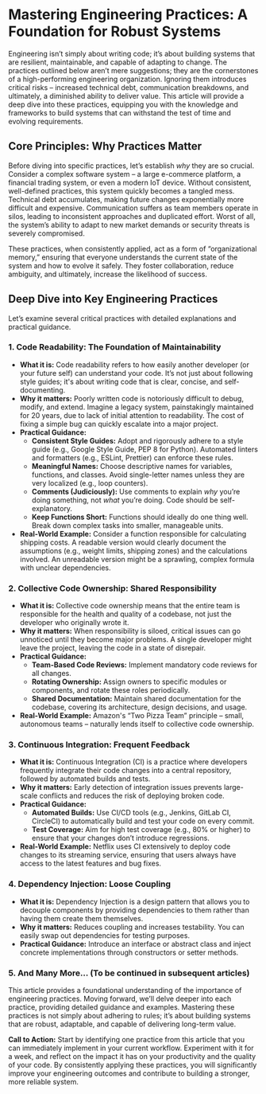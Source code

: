 # Mastering Engineering Practices: A Foundation for Robust Systems

Engineering isn’t simply about writing code; it’s about building systems that are resilient, maintainable, and capable of adapting to change. The practices outlined below aren’t mere suggestions; they are the cornerstones of a high-performing engineering organization. Ignoring them introduces critical risks – increased technical debt, communication breakdowns, and ultimately, a diminished ability to deliver value. This article will provide a deep dive into these practices, equipping you with the knowledge and frameworks to build systems that can withstand the test of time and evolving requirements.

## Core Principles: Why Practices Matter

Before diving into specific practices, let’s establish _why_ they are so crucial. Consider a complex software system – a large e-commerce platform, a financial trading system, or even a modern IoT device. Without consistent, well-defined practices, this system quickly becomes a tangled mess. Technical debt accumulates, making future changes exponentially more difficult and expensive. Communication suffers as team members operate in silos, leading to inconsistent approaches and duplicated effort. Worst of all, the system’s ability to adapt to new market demands or security threats is severely compromised.

These practices, when consistently applied, act as a form of “organizational memory,” ensuring that everyone understands the current state of the system and how to evolve it safely. They foster collaboration, reduce ambiguity, and ultimately, increase the likelihood of success.

## Deep Dive into Key Engineering Practices

Let’s examine several critical practices with detailed explanations and practical guidance.

### 1. Code Readability: The Foundation of Maintainability

- **What it is:** Code readability refers to how easily another developer (or your future self) can understand your code. It’s not just about following style guides; it's about writing code that is clear, concise, and self-documenting.
- **Why it matters:** Poorly written code is notoriously difficult to debug, modify, and extend. Imagine a legacy system, painstakingly maintained for 20 years, due to lack of initial attention to readability. The cost of fixing a simple bug can quickly escalate into a major project.
- **Practical Guidance:**
  - **Consistent Style Guides:** Adopt and rigorously adhere to a style guide (e.g., Google Style Guide, PEP 8 for Python). Automated linters and formatters (e.g., ESLint, Prettier) can enforce these rules.
  - **Meaningful Names:** Choose descriptive names for variables, functions, and classes. Avoid single-letter names unless they are very localized (e.g., loop counters).
  - **Comments (Judiciously):** Use comments to explain _why_ you’re doing something, not _what_ you’re doing. Code should be self-explanatory.
  - **Keep Functions Short:** Functions should ideally do one thing well. Break down complex tasks into smaller, manageable units.
- **Real-World Example:** Consider a function responsible for calculating shipping costs. A readable version would clearly document the assumptions (e.g., weight limits, shipping zones) and the calculations involved. An unreadable version might be a sprawling, complex formula with unclear dependencies.

### 2. Collective Code Ownership: Shared Responsibility

- **What it is:** Collective code ownership means that the entire team is responsible for the health and quality of a codebase, not just the developer who originally wrote it.
- **Why it matters:** When responsibility is siloed, critical issues can go unnoticed until they become major problems. A single developer might leave the project, leaving the code in a state of disrepair.
- **Practical Guidance:**
  - **Team-Based Code Reviews:** Implement mandatory code reviews for all changes.
  - **Rotating Ownership:** Assign owners to specific modules or components, and rotate these roles periodically.
  - **Shared Documentation:** Maintain shared documentation for the codebase, covering its architecture, design decisions, and usage.
- **Real-World Example:** Amazon's “Two Pizza Team” principle – small, autonomous teams – naturally lends itself to collective code ownership.

### 3. Continuous Integration: Frequent Feedback

- **What it is:** Continuous Integration (CI) is a practice where developers frequently integrate their code changes into a central repository, followed by automated builds and tests.
- **Why it matters:** Early detection of integration issues prevents large-scale conflicts and reduces the risk of deploying broken code.
- **Practical Guidance:**
  - **Automated Builds:** Use CI/CD tools (e.g., Jenkins, GitLab CI, CircleCI) to automatically build and test your code on every commit.
  - **Test Coverage:** Aim for high test coverage (e.g., 80% or higher) to ensure that your changes don’t introduce regressions.
- **Real-World Example:** Netflix uses CI extensively to deploy code changes to its streaming service, ensuring that users always have access to the latest features and bug fixes.

### 4. Dependency Injection: Loose Coupling

- **What it is:** Dependency Injection is a design pattern that allows you to decouple components by providing dependencies to them rather than having them create them themselves.
- **Why it matters:** Reduces coupling and increases testability. You can easily swap out dependencies for testing purposes.
- **Practical Guidance:** Introduce an interface or abstract class and inject concrete implementations through constructors or setter methods.

### 5. And Many More... (To be continued in subsequent articles)

This article provides a foundational understanding of the importance of engineering practices. Moving forward, we’ll delve deeper into each practice, providing detailed guidance and examples. Mastering these practices is not simply about adhering to rules; it’s about building systems that are robust, adaptable, and capable of delivering long-term value.

**Call to Action:** Start by identifying one practice from this article that you can immediately implement in your current workflow. Experiment with it for a week, and reflect on the impact it has on your productivity and the quality of your code. By consistently applying these practices, you will significantly improve your engineering outcomes and contribute to building a stronger, more reliable system.

```

```
